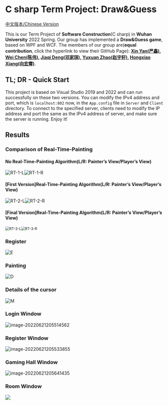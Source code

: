 # C sharp Term Project: Draw&Guess

[中文版本/Chinese Version](https://github.com/Cakeyan/C_sharp_Term_Project/blob/main/README.md)

This is our Term Project of **Software Construction**(C sharp) in **Wuhan University** 2022 Spring. Our group has implemented a **Draw&Guess game**, based on WPF and WCF. The members of our group are(**equal contribution**, click the hyperlink to view their GitHub Page): **[Xin Yan(严鑫)](https://github.com/Cakeyan), [Wei Chen(陈伟)](https://github.com/chenwei746), [Jiaqi Deng(邓家琪)](https://github.com/oneofmyself), [Yuxuan Zhao(赵宇轩)](https://github.com/msm8976), [Hongxiao Xiang(向宏霄)](https://github.com/xhx787)**.

## TL; DR - Quick Start

This project is based on Visual Studio 2019 and 2022 and can run successfully on these two versions. You can modify the IPv4 address and port, which is `localhost:802` now, in the `App.config` file in `Server` and `Client` directory. To connect to the specified server, clients need to modify the IP address and port the same as the IPv4 address of server, and make sure the server is running. Enjoy it!

## Results

### Comparison of Real-Time-Painting

#### No Real-Time-Painting Algorithm(L/R: Painter’s View/Player’s View)

<img src="README_en.assets/RT-1-L.GIF" alt="RT-1-L"  /><img src="README.assets/RT-1-R.GIF" alt="RT-1-R"  />

#### [First Version]Real-Time-Painting Algorithm(L/R: Painter’s View/Player’s View)



![RT-2-L](README_en.assets/RT-2-L.GIF)![RT-2-R](README_en.assets/RT-2-R.GIF)

#### [Final Version]Real-Time-Painting Algorithm(L/R: Painter’s View/Player’s View)

<img src="README_en.assets/RT-3-L.GIF" alt="RT-3-L" style="zoom:80%;" /><img src="README_en.assets/RT-3-R.GIF" alt="RT-3-R" style="zoom:80%;" />

### Register

![E](README_en.assets/E.GIF)

### Painting

![D](README_en.assets/D.GIF)

### Details of the cursor

![M](README_en.assets/M.GIF)

### Login Window

![image-20220621205514562](README_en.assets/image-20220621205514562.png)

### Register Window

![image-20220621205533855](README_en.assets/image-20220621205533855.png)

### Gaming Hall Window

![image-20220621205641435](README_en.assets/image-20220621205641435.png)

### Room Window

![](README_en.assets/image-20220621205742353.png)
